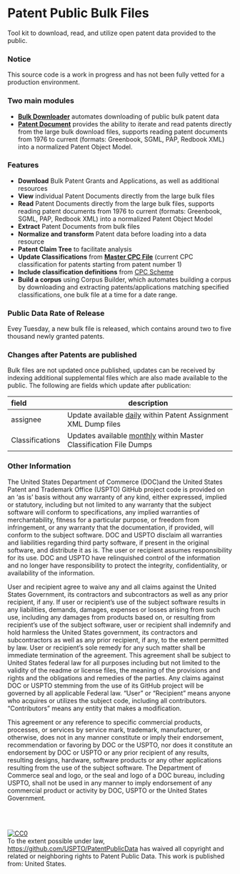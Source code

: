 
# Patent Public Bulk Files
Tool kit to download, read, and utilize open patent data provided to the public.

### Notice
This source code is a work in progress and has not been fully vetted for a production environment. 

### Two main modules
<ul>
<li><b><a href="https://github.com/USPTO/PatentPublicData/tree/master/BulkDownloader">Bulk Downloader</a></b> automates downloading of public bulk patent data</li>
<li><b><a href="https://github.com/USPTO/PatentPublicData/tree/master/PatentDocument">Patent Document</a></b> provides the ability to iterate and read patents directly from the large bulk download files, supports reading patent documents from 1976 to current (formats: Greenbook, SGML, PAP, Redbook XML) into a normalized Patent Object Model.</li>
</ul>

### Features
<ul>
<li><b>Download</b> Bulk Patent Grants and Applications, as well as additional resources</li>
<li><b>View</b> individual Patent Documents directly from the large bulk files</li>
<li><b>Read</b> Patent Documents directly from the large bulk files, supports reading patent documents from 1976 to current (formats: Greenbook, SGML, PAP, Redbook XML) into a normalized Patent Object Model</li>
<li><b>Extract</b> Patent Documents from bulk files</li>
<li><b>Normalize and transform</b> Patent data before loading into a data resource</li>
<li><b>Patent Claim Tree</b> to facilitate analysis</li>
<li><b>Update Classifications</b> from <b><a href="https://bulkdata.uspto.gov/data/patent/classification/cpc/">Master CPC File</a></b> (current CPC classification for patents starting from patent number 1)
<li><b>Include classification definitions</b> from <a href="http://www.cooperativepatentclassification.org/cpcSchemeAndDefinitions/Bulk.html">CPC Scheme</a></b></li>
<li><b>Build a corpus</b> using Corpus Builder, which automates building a corpus by downloading and extracting patents/applications matching specified classifications, one bulk file at a time for a date range.</li>
</ul>

### Public Data Rate of Release
Evey Tuesday, a new bulk file is released, which contains around two to five thousand newly granted patents.

### Changes after Patents are published
Bulk files are not updated once published, updates can be received by indexing additional supplemental files which are also made available to the public. The following are fields which update after publication:

| field | description |
| :-------- | ------------|
| assignee | Update available <u>daily</u> within Patent Assignment XML Dump files |
| Classifications | Updates available <u>monthly</u> within Master Classification File Dumps |

### Other Information
The United States Department of Commerce (DOC)and the United States Patent and Trademark Office (USPTO) GitHub project code is provided on an ‘as is’ basis without any warranty of any kind, either expressed, implied or statutory, including but not limited to any warranty that the subject software will conform to specifications, any implied warranties of merchantability, fitness for a particular purpose, or freedom from infringement, or any warranty that the documentation, if provided, will conform to the subject software.  DOC and USPTO disclaim all warranties and liabilities regarding third party software, if present in the original software, and distribute it as is.  The user or recipient assumes responsibility for its use. DOC and USPTO have relinquished control of the information and no longer have responsibility to protect the integrity, confidentiality, or availability of the information. 

User and recipient agree to waive any and all claims against the United States Government, its contractors and subcontractors as well as any prior recipient, if any.  If user or recipient’s use of the subject software results in any liabilities, demands, damages, expenses or losses arising from such use, including any damages from products based on, or resulting from recipient’s use of the subject software, user or recipient shall indemnify and hold harmless the United States government, its contractors and subcontractors as well as any prior recipient, if any, to the extent permitted by law.  User or recipient’s sole remedy for any such matter shall be immediate termination of the agreement.  This agreement shall be subject to United States federal law for all purposes including but not limited to the validity of the readme or license files, the meaning of the provisions and rights and the obligations and remedies of the parties. Any claims against DOC or USPTO stemming from the use of its GitHub project will be governed by all applicable Federal law. “User” or “Recipient” means anyone who acquires or utilizes the subject code, including all contributors. “Contributors” means any entity that makes a modification. 

This agreement or any reference to specific commercial products, processes, or services by service mark, trademark, manufacturer, or otherwise, does not in any manner constitute or imply their endorsement, recommendation or favoring by DOC or the USPTO, nor does it constitute an endorsement by DOC or USPTO or any prior recipient of any results, resulting designs, hardware, software products or any other applications resulting from the use of the subject software.  The Department of Commerce seal and logo, or the seal and logo of a DOC bureau, including USPTO, shall not be used in any manner to imply endorsement of any commercial product or activity by DOC, USPTO  or the United States Government.

<br />
<br />
<p xmlns:dct="http://purl.org/dc/terms/" xmlns:vcard="http://www.w3.org/2001/vcard-rdf/3.0#">
  <a rel="license"
     href="http://creativecommons.org/publicdomain/zero/1.0/">
    <img src="http://i.creativecommons.org/p/zero/1.0/88x31.png" style="border-style: none;" alt="CC0" />
  </a>
  <br />
  To the extent possible under law,
  <a rel="dct:publisher"
     href="https://github.com/USPTO/PatentPublicData">https://github.com/USPTO/PatentPublicData</a>
  has waived all copyright and related or neighboring rights to
  <span property="dct:title">Patent Public Data</span>.
This work is published from:
<span property="vcard:Country" datatype="dct:ISO3166"
      content="US" about="https://github.com/USPTO/PatentPublicData">
  United States</span>.
</p>
